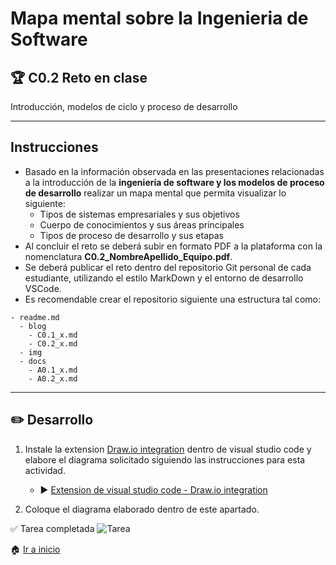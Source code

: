 # Mapa mental sobre la Ingenieria de Software

## :trophy: C0.2 Reto en clase

Introducción, modelos de ciclo y proceso de desarrollo

___

## Instrucciones

- Basado en la información observada en las presentaciones relacionadas a la introducción de la **ingeniería de software y los modelos de proceso de desarrollo** realizar un mapa mental que permita visualizar lo siguiente:
  - Tipos de sistemas empresariales y sus objetivos
  - Cuerpo de conocimientos y sus áreas principales
  - Tipos de proceso de desarrollo y sus etapas
- Al concluir el reto se deberá subir en formato PDF a la plataforma con la nomenclatura **C0.2_NombreApellido_Equipo.pdf**.
- Se deberá publicar el reto dentro del repositorio Git personal de cada estudiante, utilizando el estilo MarkDown y el entorno de desarrollo VSCode.
- Es recomendable crear el repositorio siguiente una estructura tal como:
  
```
- readme.md
  - blog
    - C0.1_x.md
    - C0.2_x.md
  - img
  - docs
    - A0.1_x.md
    - A0.2_x.md
```
___

## :pencil2:  Desarrollo

1. Instale la extension [Draw.io integration](https://marketplace.visualstudio.com/items?itemName=hediet.vscode-drawio) dentro de visual studio code y elabore el diagrama solicitado siguiendo las instrucciones para esta actividad.
   - :arrow_forward: [Extension de visual studio code - Draw.io integration](https://www.youtube.com/watch?v=Y47ZlxoDWNI)

2. Coloque el diagrama elaborado dentro de este apartado.

:white_check_mark: Tarea completada
![Tarea](https://i.imgur.com/p5XxFIe.png)

:house: [Ir a inicio](/readme.md)